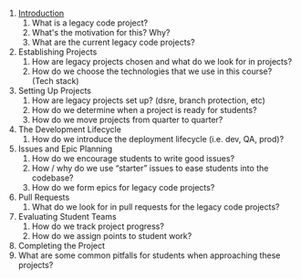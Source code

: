 1. [Introduction]()
   1. What is a legacy code project?
   2. What's the motivation for this? Why?
   3. What are the current legacy code projects?
2. Establishing Projects
   1. How are legacy projects chosen and what do we look for in projects?
   2. How do we choose the technologies that we use in this course? (Tech stack)
3. Setting Up Projects
   1. How are legacy projects set up? (dsre, branch protection, etc)
   2. How do we determine when a project is ready for students?
   3. How do we move projects from quarter to quarter?
4. The Development Lifecycle
   1. How do we introduce the deployment lifecycle (i.e. dev, QA, prod)?
5. Issues and Epic Planning
   1. How do we encourage students to write good issues?
   2. How / why do we use “starter” issues to ease students into the codebase?
   3. How do we form epics for legacy code projects?
6. Pull Requests
   1. What do we look for in pull requests for the legacy code projects?
7. Evaluating Student Teams
   1. How do we track project progress?
   2. How do we assign points to student work?
8.  Completing the Project
   1. What are some common pitfalls for students when approaching these projects?
